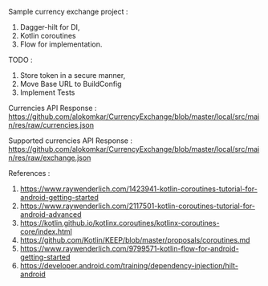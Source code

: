 Sample currency exchange project :
1. Dagger-hilt for DI, 
2. Kotlin coroutines
3. Flow for implementation.

TODO : 
1. Store token in a secure manner, 
2. Move Base URL to BuildConfig
3. Implement Tests

Currencies API Response : 
  https://github.com/alokomkar/CurrencyExchange/blob/master/local/src/main/res/raw/currencies.json
  
Supported currencies API Response : 
  https://github.com/alokomkar/CurrencyExchange/blob/master/local/src/main/res/raw/exchange.json

References :
1. https://www.raywenderlich.com/1423941-kotlin-coroutines-tutorial-for-android-getting-started
2. https://www.raywenderlich.com/2117501-kotlin-coroutines-tutorial-for-android-advanced
3. https://kotlin.github.io/kotlinx.coroutines/kotlinx-coroutines-core/index.html
4. https://github.com/Kotlin/KEEP/blob/master/proposals/coroutines.md
5. https://www.raywenderlich.com/9799571-kotlin-flow-for-android-getting-started
6. https://developer.android.com/training/dependency-injection/hilt-android


